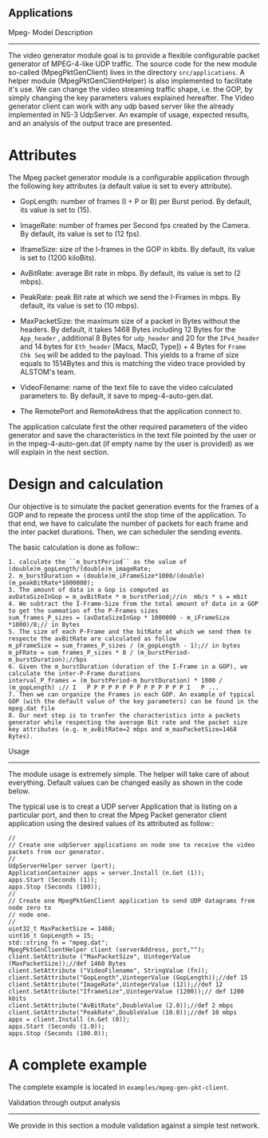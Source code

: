 Applications
------------

Mpeg- Model Description
*****************

The video generator module goal is to provide a flexible configurable packet generator of MPEG-4-like UDP traffic. The source code for the new module so-called (MpegPktGenClient) lives in the directory ``src/applications``. A helper module (MpegPktGenClientHelper) is also implemented to facilitate it's use. We can change the video streaming traffic shape, i.e. the GOP, by simply changing the key parameters values explained hereafter. The Video generator client can work with any udp based server like the already implemented in NS-3 UdpServer. An example of usage, expected results, and an analysis of the output trace are presented. 

Attributes
==========

The Mpeg packet generator module is a configurable application through the following key attributes (a default value is set to every attribute).

* GopLength: number of frames (I + P or B) per Burst period. By default, its value is set to (15).

* ImageRate: number of frames per Second fps created by the Camera. By default, its value is set to (12 fps).

* IframeSize: size of the I-frames in the GOP in kbits. By default, its value is set to (1200 kiloBits).

* AvBitRate: average Bit rate in mbps. By default, its value is set to (2 mbps).

* PeakRate: peak Bit rate at which we send the I-Frames in mbps. By default, its value is set to (10 mbps).

* MaxPacketSize: the maximum size of a packet in Bytes without the headers. By default, it takes 1468 Bytes including 12 Bytes for the ``App_header`` , additional 8 Bytes for ``udp_header`` and  20 for the ``IPv4_header`` and 14 bytes for ``Eth_header`` [Macs, MacD, Type]) + 4 Bytes for ``Frame Chk Seq`` will be added to the payload. This yields to a frame of size equals to 1514Bytes and this is matching the video trace provided by ALSTOM's team.

* VideoFilename: name of the text file to save the video calculated parameters to. By default, it save to mpeg-4-auto-gen.dat.

* The RemotePort and RemoteAdress that the application connect to.

The application calculate first the other required parameters of the video generator and save the characteristics in the text file pointed by the user or in the mpeg-4-auto-gen.dat (if empty name by the user is provided) as we will explain in the next section.

Design and calculation
======================
Our objective is to simulate the packet generation events for the frames of a GOP and to repeate the process until the stop time of the application. To that end, we have to calculate the number of packets for each frame and the inter packet durations. Then, we can scheduler the sending events.

The basic calculation is done as follow::

    1. calculate the ``m_burstPeriod`` as the value of (double)m_gopLength/(double)m_imageRate;
    2. m_burstDuration = (double)m_iFrameSize*1000/(double)(m_peakBitRate*1000000);
    3. The amount of data in a Gop is computed as 
    avDataSizeInGop = m_avBitRate * m_burstPeriod;//in  mb/s * s = mbit
    4. We subtract the I-Frame-Size from the total amount of data in a GOP to get the summation of the P-Frames sizes
    sum_frames_P_sizes = (avDataSizeInGop * 1000000 - m_iFrameSize *1000)/8;// in Bytes
    5. The size of each P-Frame and the bitRate at which we send them to respecte the avBitRate are calculated as follow
    m_pFrameSize = sum_frames_P_sizes / (m_gopLength - 1);// in bytes
    m_pFRate = sum_frames_P_sizes * 8 / (m_burstPeriod-m_burstDuration);//bps
    6. Given the m_burstDuration (duration of the I-Frame in a GOP), we calculate the inter-P-Frame durations
    interval_P_frames = (m_burstPeriod-m_burstDuration) * 1000 / (m_gopLength) ;// I   P P P P P P P P P P P P P P I   P ...
    7. Then we can organize the Frames in each GOP. An example of typical GOP (with the default value of the key parameters) can be found in the mpeg.dat file
    8. Our next step is to tranfer the characteristics into a packets generator while respecting the average Bit rate and the packet size key attributes (e.g. m_avBitRate=2 mbps and m_maxPacketSize=1468 Bytes).

Usage 
*****

The module usage is extremely simple. The helper will take care of about everything. Default values can be changed easily as shown in the code below.

The typical use is to creat a UDP server Application that is listing on a particular port, and then to creat the Mpeg Packet generator client application using the desired values of its attributed as follow::

    //
    // Create one udpServer applications on node one to receive the video packets from our generator.
    //
    UdpServerHelper server (port);
    ApplicationContainer apps = server.Install (n.Get (1));
    apps.Start (Seconds (1));
    apps.Stop (Seconds (100));
    //
    // Create one MpegPktGenClient application to send UDP datagrams from node zero to
    // node one.
    //
    uint32_t MaxPacketSize = 1460;
    uint16_t GopLength = 15;
    std::string fn = "mpeg.dat";
    MpegPktGenClientHelper client (serverAddress, port,"");
    client.SetAttribute ("MaxPacketSize", UintegerValue (MaxPacketSize));//def 1460 Bytes
    client.SetAttribute ("VideoFilename", StringValue (fn));
    client.SetAttribute("GopLength",UintegerValue (GopLength));//def 15
    client.SetAttribute("ImageRate",UintegerValue (12));//def 12
    client.SetAttribute("IframeSize",UintegerValue (1200));// def 1200 kbits
    client.SetAttribute("AvBitRate",DoubleValue (2.0));//def 2 mbps
    client.SetAttribute("PeakRate",DoubleValue (10.0));//def 10 mbps
    apps = client.Install (n.Get (0));
    apps.Start (Seconds (1.0));
    apps.Stop (Seconds (100.0));


A complete example
==================
The complete example is located in `examples/mpeg-gen-pkt-client`.


Validation through output analysis
**********************************

We provide in this section a module validation against a simple test network.
